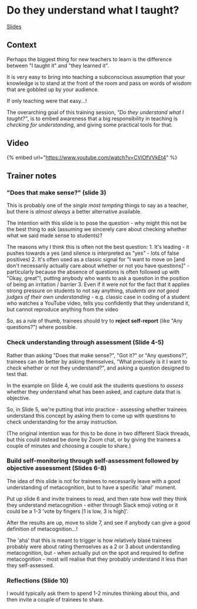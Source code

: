 # Do they understand what I taught?

[Slides](https://docs.google.com/presentation/d/1hYzP9y4Ez2icFgl-ehbfANBtVD19iqVHpZMtg-2-YQU/edit?usp=sharing)

## Context

Perhaps the biggest thing for new teachers to learn is the difference between "I taught it" and "they learned it".

It is very easy to bring into teaching a subconscious assumption that your knowledge is to stand at the front of the room and pass on words of wisdom that are gobbled up by your audience.

If only teaching were that easy...!

The overarching goal of this training session, _"Do they understand what I taught?"_, is to embed awareness that a big responsibility in teaching is _checking for understanding_, and giving some practical tools for that.

## Video

{% embed url="https://www.youtube.com/watch?v=CViOfVVkEt4" %}



## Trainer notes

### "Does that make sense?" (slide 3)

This is probably one of the _single most tempting_ things to say as a teacher, but there is _almost always_ a better alternative available.

The intention with this slide is to pose the question - why might this not be the best thing to ask (assuming we sincerely care about checking whether what we said made sense to students)?

The reasons why I think this is often not the best question: 1. It's leading - it pushes towards a yes (and silence is interpreted as "yes" - lots of false positives) 2. It's often used as a classic signal for "I want to move on \[and don't necessarily actually care about whether or not you have questions]" - particularly because the absence of questions is often followed up with "Okay, great"!, putting anybody who wants to ask a question in the position of being an irritation / barrier 3. Even if it were not for the fact that it applies strong pressure on students to not say anything, _students are not good judges of their own understanding_ - e.g. classic case in coding of a student who watches a YouTube video, tells you confidently that they understand it, but cannot reproduce anything from the video

So, as a rule of thumb, trainees should try to **reject self-report** (like "Any questions?") where possible.

### Check understanding through assessment (Slide 4-5)

Rather than asking "Does that make sense?", "Got it?" or "Any questions?", trainees can do better by asking themselves, "What precisely is it I want to check whether or not they understand?", and asking a question designed to test that.

In the example on Slide 4, we could ask the students questions to _assess_ whether they understand what has been asked, and capture data that is objective.

So, in Slide 5, we're putting that into practice - assessing whether trainees understand this concept by asking them to come up with questions to check understanding for the array instruction.

(The original intention was for this to be done in two different Slack threads, but this could instead be done by Zoom chat, or by giving the trainees a couple of minutes and choosing a couple to share.)

### Build self-monitoring through self-assessment followed by objective assessment (Slides 6-8)

The idea of this slide is not for trainees to necessarily leave with a good understanding of metacognition, but to have a specific 'aha!' moment.

Put up slide 6 and invite trainees to read, and then rate how well they think they understand metacognition - either through Slack emoji voting or it could be a 1-3 'vote by fingers \[1 is low, 3 is high]'.

After the results are up, move to slide 7, and see if anybody can give a good definition of metacognition...!

The 'aha' that this is meant to trigger is how relatively blasé trainees probably were about rating themselves as a 2 or 3 about understanding metacognition, but - when actually put on the spot and required to define metacognition - most will realise that they probably understand it less than they self-assessed.

### Reflections (Slide 10)

I would typically ask them to spend 1-2 minutes thinking about this, and then invite a couple of trainees to share.
